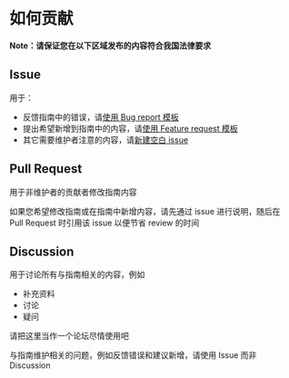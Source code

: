 # 如何贡献
**Note：请保证您在以下区域发布的内容符合我国法律要求**

## Issue
用于：
- 反馈指南中的错误，请[使用 Bug report 模板](https://github.com/ngc7331/UCAS-CS-Guide/issues/new?assignees=&labels=bug&template=bug_report.md&title=)
- 提出希望新增到指南中的内容，请[使用 Feature request 模板](https://github.com/ngc7331/UCAS-CS-Guide/issues/new?assignees=&labels=bug&template=feature_request.md&title=)
- 其它需要维护者注意的内容，请[新建空白 issue](https://github.com/ngc7331/UCAS-CS-Guide/issues/new)



## Pull Request
用于非维护者的贡献者修改指南内容

如果您希望修改指南或在指南中新增内容，请先通过 issue 进行说明，随后在 Pull Request 时引用该 issue 以便节省 review 的时间



## Discussion
用于讨论所有与指南相关的内容，例如
- 补充资料
- 讨论
- 疑问

请把这里当作一个论坛尽情使用吧

与指南维护相关的问题，例如反馈错误和建议新增，请使用 Issue 而非 Discussion